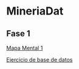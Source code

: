 # MineriaDat

## Fase 1

[Mapa Mental 1](https://github.com/CarlosMorales04/MineriaDat/blob/main/MapaMental_1_1857712.pdf)

[Ejercicio de base de datos](https://github.com/Ale-MR-22/FCFM-MINERIA-DE-DATOS-AMR/blob/main/Equipo_9-EjercicioBaseDeDatos.pdf)
